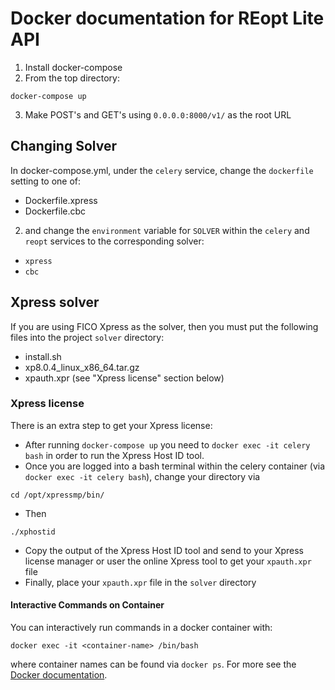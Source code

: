 # Docker documentation for REopt Lite API
1. Install docker-compose
2. From the top directory:
```
docker-compose up
```
3. Make POST's and GET's using `0.0.0.0:8000/v1/` as the root URL

## Changing Solver
In docker-compose.yml, under the `celery` service, change the `dockerfile` setting to one of:
- Dockerfile.xpress
- Dockerfile.cbc
2. and change the `environment` variable for `SOLVER` within the `celery` and `reopt` services to the corresponding solver:
- `xpress`
- `cbc`

## Xpress solver
If you are using FICO Xpress as the solver, then you must put the following files into the project `solver` directory:
- install.sh
- xp8.0.4_linux_x86_64.tar.gz
- xpauth.xpr (see "Xpress license" section below)

### Xpress license
There is an extra step to get your Xpress license:
- After running `docker-compose up` you need to `docker exec -it celery bash` in order to run the Xpress Host ID tool.
- Once you are logged into a bash terminal within the celery container (via `docker exec -it celery bash`), change your directory via
```
cd /opt/xpressmp/bin/
```
- Then
```
./xphostid
```
- Copy the output of the Xpress Host ID tool and send to your Xpress license manager or user the online Xpress tool to get your `xpauth.xpr` file
- Finally, place your `xpauth.xpr` file in the `solver` directory

#### Interactive Commands on Container 

You can interactively run commands in a docker container with:

```
docker exec -it <container-name> /bin/bash
```
where container names can be found via `docker ps`. For more see the [Docker documentation](https://docs.docker.com/).
